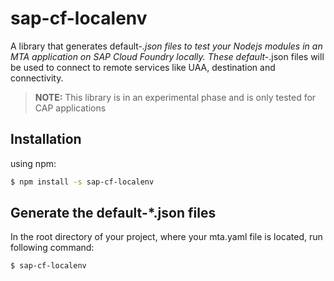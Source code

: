 # sap-cf-localenv
A library that generates default-*.json files to test your Nodejs modules in an MTA application on SAP Cloud Foundry locally.
These default-*.json files will be used to connect to remote services like UAA, destination and connectivity.

> **NOTE:** This library is in an experimental phase and is only tested for CAP applications 

## Installation
using npm:

```bash
$ npm install -s sap-cf-localenv
```

## Generate the default-*.json files
In the root directory of your project, where your mta.yaml file is located, run following command:

```bash
$ sap-cf-localenv
```
